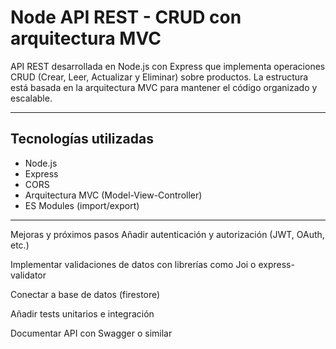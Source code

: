 # Node API REST - CRUD con arquitectura MVC

API REST desarrollada en Node.js con Express que implementa operaciones CRUD (Crear, Leer, Actualizar y Eliminar) sobre productos. La estructura está basada en la arquitectura MVC para mantener el código organizado y escalable.

---

## Tecnologías utilizadas

- Node.js
- Express
- CORS
- Arquitectura MVC (Model-View-Controller)
- ES Modules (import/export)

---

Mejoras y próximos pasos
Añadir autenticación y autorización (JWT, OAuth, etc.)

Implementar validaciones de datos con librerías como Joi o express-validator

Conectar a base de datos (firestore)

Añadir tests unitarios e integración

Documentar API con Swagger o similar


